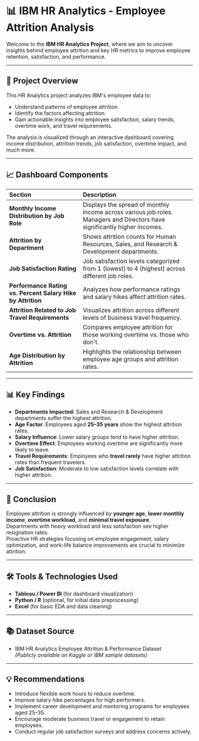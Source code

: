 # 📊 IBM HR Analytics - Employee Attrition Analysis

Welcome to the **IBM HR Analytics Project**, where we aim to uncover insights behind employee attrition and key HR metrics to improve employee retention, satisfaction, and performance.

---

## 📜 Project Overview

This HR Analytics project analyzes IBM's employee data to:
- Understand patterns of employee attrition.
- Identify the factors affecting attrition.
- Gain actionable insights into employee satisfaction, salary trends, overtime work, and travel requirements.

The analysis is visualized through an interactive dashboard covering income distribution, attrition trends, job satisfaction, overtime impact, and much more.

---

## 📈 Dashboard Components

| Section | Description |
|:--------|:------------|
| **Monthly Income Distribution by Job Role** | Displays the spread of monthly income across various job roles. Managers and Directors have significantly higher incomes. |
| **Attrition by Department** | Shows attrition counts for Human Resources, Sales, and Research & Development departments. |
| **Job Satisfaction Rating** | Job satisfaction levels categorized from 1 (lowest) to 4 (highest) across different job roles. |
| **Performance Rating vs. Percent Salary Hike by Attrition** | Analyzes how performance ratings and salary hikes affect attrition rates. |
| **Attrition Related to Job Travel Requirements** | Visualizes attrition across different levels of business travel frequency. |
| **Overtime vs. Attrition** | Compares employee attrition for those working overtime vs. those who don't. |
| **Age Distribution by Attrition** | Highlights the relationship between employee age groups and attrition rates. |

---

## 📊 Key Findings

- **Departments Impacted**: Sales and Research & Development departments suffer the highest attrition.
- **Age Factor**: Employees aged **25–35 years** show the highest attrition rates.
- **Salary Influence**: Lower salary groups tend to have higher attrition.
- **Overtime Effect**: Employees working overtime are significantly more likely to leave.
- **Travel Requirements**: Employees who **travel rarely** have higher attrition rates than frequent travelers.
- **Job Satisfaction**: Moderate to low satisfaction levels correlate with higher attrition.

---

## 📌 Conclusion

Employee attrition is strongly influenced by **younger age**, **lower monthly income**, **overtime workload**, and **minimal travel exposure**.  
Departments with heavy workload and less satisfaction see higher resignation rates.  
Proactive HR strategies focusing on employee engagement, salary optimization, and work-life balance improvements are crucial to minimize attrition.

---

## 🛠️ Tools & Technologies Used

- **Tableau / Power BI** (for dashboard visualization)
- **Python / R** (optional, for initial data preprocessing)
- **Excel** (for basic EDA and data cleaning)

---

## 📚 Dataset Source

- IBM HR Analytics Employee Attrition & Performance Dataset  
*(Publicly available on Kaggle or IBM sample datasets)*

---

## 💡 Recommendations

- Introduce flexible work hours to reduce overtime.
- Improve salary hike percentages for high performers.
- Implement career development and mentoring programs for employees aged 25–35.
- Encourage moderate business travel or engagement to retain employees.
- Conduct regular job satisfaction surveys and address concerns actively.


